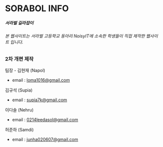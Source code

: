 # SORABOL INFO
##### 서라벌 길라잡이

###### 본 웹사이트는 서라벌 고등학교 동아리 NoisyIT에 소속한 학생들이 직접 제작한 웹사이트 입니다.


### 2차 개편 제작

팀장 - 김현재 (Napol)
* email : loma1016@gmail.com

김규석 (Supia)
* email : supia7k@gmail.com

이다솔 (Nehru)
* email : 0214leedasol@gmail.com

허준하 (Samdi)
* email : junha020607@gmail.com
